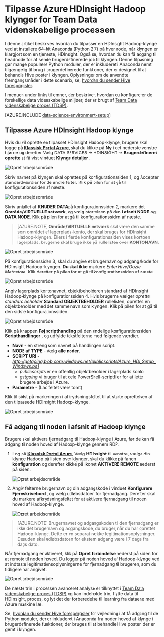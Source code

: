 <properties 
    pageTitle="Tilpasse Hadoop klynger for Team Data videnskabelige processen | Microsoft Azure" 
    description="Populære Python moduler gjort tilgængelig i brugerdefineret Azure HDInsight Hadoop klynger."
    services="machine-learning" 
    documentationCenter="" 
    authors="bradsev" 
    manager="jhubbard" 
    editor="cgronlun"  />

<tags 
    ms.service="machine-learning" 
    ms.workload="data-services" 
    ms.tgt_pltfrm="na" 
    ms.devlang="na" 
    ms.topic="article" 
    ms.date="09/19/2016" 
    ms.author="hangzh;bradsev" />

# <a name="customize-azure-hdinsight-hadoop-clusters-for-the-team-data-science-process"></a>Tilpasse Azure HDInsight Hadoop klynger for Team Data videnskabelige processen 

I denne artikel beskrives hvordan du tilpasser en HDInsight Hadoop-klynge ved at installere 64-bit Anaconda (Python 2.7) på hver node, når klyngen er klargjort som en tjeneste, HDInsight. Også se, hvordan du kan få adgang til headnode for at sende brugerdefinerede job til klyngen. Denne tilpasning gør mange populære Python moduler, der er inkluderet i Anaconda nemt tilgængelig til brug i brugerdefinerede funktioner, der er designet til at behandle Hive poster i klyngen. Oplysninger om de anvendte fremgangsmåder i dette scenario, se, [hvordan du sender Hive forespørgsler](machine-learning-data-science-move-hive-tables.md#submit).

I menuen under links til emner, der beskriver, hvordan du konfigurerer de forskellige data videnskabelige miljøer, der er brugt af [Team Data videnskabelige proces (TDSP)](data-science-process-overview.md).

[AZURE.INCLUDE [data-science-environment-setup](../../includes/cap-setup-environments.md)]


## <a name="customize"></a>Tilpasse Azure HDInsight Hadoop klynge

Hvis du vil oprette en tilpasset HDInsight Hadoop-klynge, brugere skal logge på [**Klassisk Portal Azure**](https://manage.windowsazure.com/), skal du klikke på **Ny** i det nederste venstre hjørne og derefter Vælg DATA SERVICES -> HDINSIGHT -> **Brugerdefineret oprette** at få vist vinduet **Klynge detaljer** . 

![Opret arbejdsområde](./media/machine-learning-data-science-customize-hadoop-cluster/customize-cluster-img1.png)

Skriv navnet på klyngen skal oprettes på konfigurationssiden 1, og Accepter standardværdier for de andre felter. Klik på pilen for at gå til konfigurationssiden af næste. 

![Opret arbejdsområde](./media/machine-learning-data-science-customize-hadoop-cluster/customize-cluster-img1.png)

Skriv antallet af **KNUDER DATA**på konfigurationssiden 2, markere det **Område/VIRTUELLE netværk**, og vælg størrelsen på den **i afsnit NODE** og **DATA NODE**. Klik på pilen for at gå til konfigurationssiden af næste.

>[AZURE.NOTE] **Område/VIRTUELLE netværk** skal være den samme som området af lagerplads-konto, der skal bruges for HDInsight Hadoop-klyngen. Ellers i fjerde konfigurationssiden vises kontoen lagerplads, brugerne skal bruge ikke på rullelisten over **KONTONAVN**.

![Opret arbejdsområde](./media/machine-learning-data-science-customize-hadoop-cluster/customize-cluster-img3.png)

På konfigurationssiden 3, skal du angive et brugernavn og adgangskode for HDInsight Hadoop-klyngen. **Du skal ikke** markere _Enter Hive/Oozie Metastore_. Klik derefter på pilen for at gå til konfigurationssiden af næste. 

![Opret arbejdsområde](./media/machine-learning-data-science-customize-hadoop-cluster/customize-cluster-img4.png)

Angiv lagerplads kontonavnet, objektbeholderen standard af HDInsight Hadoop-klynge på konfigurationssiden 4. Hvis brugerne vælger _oprette standard beholder_ **Standard OBJEKTBEHOLDER** rullelisten, oprettes en objektbeholder med det samme navn som klyngen. Klik på pilen for at gå til den sidste konfigurationssiden.

![Opret arbejdsområde](./media/machine-learning-data-science-customize-hadoop-cluster/customize-cluster-img5.png)

Klik på knappen **Føj scripthandling** på den endelige konfigurationssiden **Scripthandlinger** , og udfylde tekstfelterne med følgende værdier.
 
* **Navn** - en streng som navnet på handlingen script. 
* **NODE af TYPE** - Vælg **alle noder**. 
* **SCRIPT URI** - *http://getgoing.blob.core.windows.net/publicscripts/Azure_HDI_Setup_Windows.ps1* 
    * *publicscripts* er en offentlig objektbeholder i lagerplads konto 
    * *getgoing* vi bruger til at dele PowerShell-scriptfiler for at lette brugere arbejde i Azure. 
* **Parametre** - (Lad feltet være tomt)

Klik til sidst på markeringen i afkrydsningsfeltet til at starte oprettelsen af den tilpassede HDInsight Hadoop-klynge. 

![Opret arbejdsområde](./media/machine-learning-data-science-customize-hadoop-cluster/script-actions.png)

## <a name="headnode"></a>Få adgang til noden i afsnit af Hadoop klynge

Brugere skal aktivere fjernadgang til Hadoop-klynge i Azure, før de kan få adgang til noden hoved af Hadoop-klynge gennem RDP. 

1. Log på [**Klassisk Portal Azure**](https://manage.windowsazure.com/), Vælg **HDInsight** til venstre, vælge din klynge Hadoop på listen over klynger, skal du klikke på fanen **konfiguration** og derefter klikke på ikonet **AKTIVERE REMOTE** nederst på siden.
    
    ![Opret arbejdsområde](./media/machine-learning-data-science-customize-hadoop-cluster/enable-remote-access-1.png)

2. Angiv felterne brugernavn og din adgangskode i vinduet **Konfigurere Fjernskrivebord** , og vælg udløbsdatoen for fjernadgang. Derefter skal du markere afkrydsningsfeltet for at aktivere fjernadgang til noden hoved af Hadoop-klynge.

    ![Opret arbejdsområde](./media/machine-learning-data-science-customize-hadoop-cluster/enable-remote-access-2.png)
    
>[AZURE.NOTE] Brugernavnet og adgangskoden til den fjernadgang er ikke det brugernavn og adgangskode, du bruger, når du har oprettet Hadoop-klynge. Dette er en separat række legitimationsoplysninger. Desuden skal udløbsdatoen for ekstern adgang være i 7 dage fra dags dato.

Når fjernadgang er aktiveret, klik på **Opret forbindelse** nederst på siden for at remote til noden hoved. Du logger på noden hoved af Hadoop-klynge ved at indtaste legitimationsoplysningerne for fjernadgang til brugeren, som du tidligere har angivet.

![Opret arbejdsområde](./media/machine-learning-data-science-customize-hadoop-cluster/enable-remote-access-3.png)

De næste trin i processen avanceret analyse er tilknyttet i [Team Data videnskabelige proces (TDSP)](https://azure.microsoft.com/documentation/learning-paths/cortana-analytics-process/) og kan indeholde trin, flytte data til HDInsight, proces, og lyt det der forberedelse til learning fra dataene med Azure maskine læ.

Se, [hvordan du sender Hive forespørgsler](machine-learning-data-science-move-hive-tables.md#submit) for vejledning i at få adgang til de Python moduler, der er inkluderet i Anaconda fra noden hoved af klynge i brugerdefinerede funktioner, der bruges til at behandle Hive poster, der er gemt i klyngen.

 
